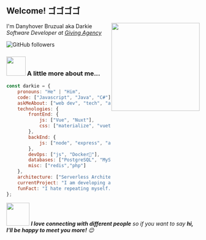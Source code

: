 <h2>Welcome! ゴゴゴゴ</h2>

<img align='right' src="https://media.giphy.com/media/M9gbBd9nbDrOTu1Mqx/giphy.gif" width="230">
<p>I'm Danyhover Bruzual aka Darkie <br> 
<em>Software Developer at <a href="https://giving.agency/es/">Giving Agency</a>
</em>
</p>

<!-- ![Twitter Follow](https://img.shields.io/twitter/follow/misteranmol?label=Follow) -->
<!-- [![Linkedin: thaianebraga](https://img.shields.io/badge/-anmol-blue?style=flat-square&logo=Linkedin&logoColor=white&link=https://www.linkedin.com/in/anmol-p-singh/)](https://www.linkedin.com/in/anmol-p-singh/) -->
![GitHub followers](https://img.shields.io/github/followers/DarkChimu?label=Follow&style=social)
<!--![](https://visitor-badge.glitch.me/badge?page_id=DarkChimu.DarkChimu)-->
<!--![Waka Readme](https://github.com/DarkChimu/Darkchimu/workflows/Waka%20Readme/badge.svg) -->

### <img src="https://media.giphy.com/media/VgCDAzcKvsR6OM0uWg/giphy.gif" width="50"> A little more about me...  

```javascript
const darkie = {
    pronouns: "He" | "Him",
    code: ["Javascript", "Java", "C#"],
    askMeAbout: ["web dev", "tech", "app dev", "game dev"],
    technologies: {
        frontEnd: {
            js: ["Vue", "Nuxt"],
            css: ["materialize", "vuetify", "bootstrap", "bulma"]
        },
        backEnd: {
            js: ["node", "express", "adonis"]
        },
        devOps: ["js", "Docker🐳"],
        databases: ["PostgreSQL", "MySql", "sqlite"],
        misc: ["redis","php"]
    },
    architecture: ["Serverless Architecture", "PWA", "SPA"],
    currentProject: "I am developing a FullStack complete ToDo Suite",
    funFact: "I hate repeating myself. Muda (It's useless) - Giorno Giovanna"
};
```

<img src="https://media.giphy.com/media/LnQjpWaON8nhr21vNW/giphy.gif" width="60"> <em><b>I love connecting with different people</b> so if you want to say <b>hi, I'll be happy to meet you more!</b> 😊</em>
